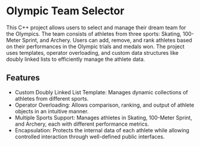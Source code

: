 # Olympic Team Selector
This C++ project allows users to select and manage their dream team for the Olympics. The team consists of athletes from three sports: Skating, 100-Meter Sprint, and Archery. Users can add, remove, and rank athletes based on their performances in the Olympic trials and medals won. The project uses templates, operator overloading, and custom data structures like doubly linked lists to efficiently manage the athlete data.

## Features
- Custom Doubly Linked List Template: Manages dynamic collections of athletes from different sports.
- Operator Overloading: Allows comparison, ranking, and output of athlete objects in an intuitive manner.
- Multiple Sports Support: Manages athletes in Skating, 100-Meter Sprint, and Archery, each with different performance metrics.
- Encapsulation: Protects the internal data of each athlete while allowing controlled interaction through well-defined public interfaces.
